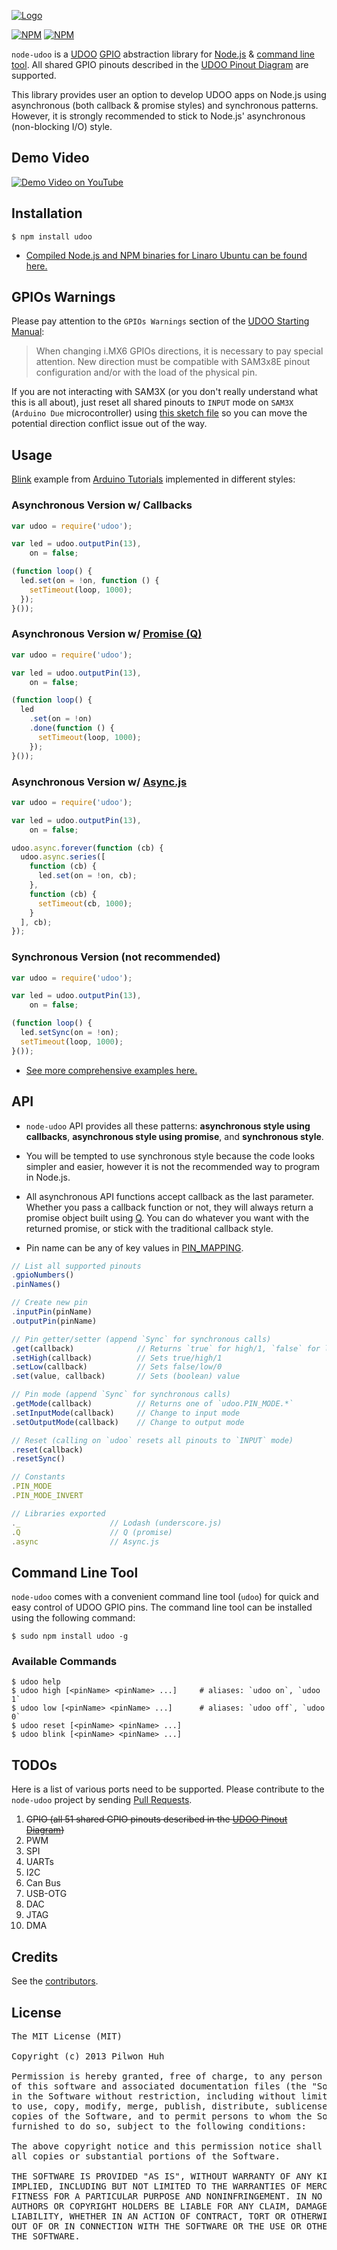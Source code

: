 [![Logo](https://raw.github.com/pilwon/node-udoo/master/resource/udoo.png)](http://www.udoo.org/)

[![NPM](https://nodei.co/npm/udoo.png?downloads=false&stars=false)](https://npmjs.org/package/udoo) [![NPM](https://nodei.co/npm-dl/udoo.png?months=6)](https://npmjs.org/package/udoo)


`node-udoo` is a [UDOO](http://www.udoo.org/) [GPIO](https://www.kernel.org/doc/Documentation/gpio.txt) abstraction library for [Node.js](http://nodejs.org/) & [command line tool](#command-line-tool). All shared GPIO pinouts described in the [UDOO Pinout Diagram](https://raw.github.com/pilwon/node-udoo/master/resource/pinout-diagram.pdf) are supported.

This library provides user an option to develop UDOO apps on Node.js using asynchronous (both callback & promise styles) and synchronous patterns. However, it is strongly recommended to stick to Node.js' asynchronous (non-blocking I/O) style.


## Demo Video

[![Demo Video on YouTube](https://raw.github.com/pilwon/node-udoo/master/resource/youtube.png)](https://www.youtube.com/watch?v=tjS-Fe-7dDA)


## Installation

    $ npm install udoo

* [Compiled Node.js and NPM binaries for Linaro Ubuntu can be found here.](https://github.com/pilwon/nodejs-for-linaro-ubuntu)


## GPIOs Warnings

Please pay attention to the `GPIOs Warnings` section of the [UDOO Starting Manual](https://raw.github.com/pilwon/node-udoo/master/resource/manual.pdf):

> When changing i.MX6 GPIOs directions, it is necessary to pay special attention. New direction must be compatible with SAM3x8E pinout configuration and/or with the load of the physical pin.

If you are not interacting with SAM3X (or you don't really understand what this is all about), just reset all shared pinouts to `INPUT` mode on `SAM3X` (`Arduino Due` microcontroller) using [this sketch file](https://github.com/pilwon/node-udoo/blob/master/resource/reset.ino) so you can move the potential direction conflict issue out of the way.


## Usage

[Blink](http://arduino.cc/en/Tutorial/Blink) example from [Arduino Tutorials](http://arduino.cc/en/Tutorial/HomePage) implemented in different styles:

### Asynchronous Version w/ Callbacks

```js
var udoo = require('udoo');

var led = udoo.outputPin(13),
    on = false;

(function loop() {
  led.set(on = !on, function () {
    setTimeout(loop, 1000);
  });
}());
```

### Asynchronous Version w/ [Promise (Q)](https://github.com/kriskowal/q)

```js
var udoo = require('udoo');

var led = udoo.outputPin(13),
    on = false;

(function loop() {
  led
    .set(on = !on)
    .done(function () {
      setTimeout(loop, 1000);
    });
}());
```

### Asynchronous Version w/ [Async.js](https://github.com/caolan/async)

```js
var udoo = require('udoo');

var led = udoo.outputPin(13),
    on = false;

udoo.async.forever(function (cb) {
  udoo.async.series([
    function (cb) {
      led.set(on = !on, cb);
    },
    function (cb) {
      setTimeout(cb, 1000);
    }
  ], cb);
});
```

### Synchronous Version (not recommended)

```js
var udoo = require('udoo');

var led = udoo.outputPin(13),
    on = false;

(function loop() {
  led.setSync(on = !on);
  setTimeout(loop, 1000);
}());
```

* [See more comprehensive examples here.](https://github.com/pilwon/node-udoo/tree/master/examples)


## API

* `node-udoo` API provides all these patterns: **asynchronous style using callbacks**, **asynchronous style using promise**, and **synchronous style**.

* You will be tempted to use synchronous style because the code looks simpler and easier, however it is not the recommended way to program in Node.js.

* All asynchronous API functions accept callback as the last parameter. Whether you pass a callback function or not, they will always return a promise object built using [Q](https://github.com/kriskowal/q). You can do whatever you want with the returned promise, or stick with the traditional callback style.

* Pin name can be any of key values in [PIN_MAPPING](https://github.com/pilwon/node-udoo/blob/master/lib/constant.js).

```js
// List all supported pinouts
.gpioNumbers()
.pinNames()

// Create new pin
.inputPin(pinName)
.outputPin(pinName)

// Pin getter/setter (append `Sync` for synchronous calls)
.get(callback)              // Returns `true` for high/1, `false` for low/0
.setHigh(callback)          // Sets true/high/1
.setLow(callback)           // Sets false/low/0
.set(value, callback)       // Sets (boolean) value

// Pin mode (append `Sync` for synchronous calls)
.getMode(callback)          // Returns one of `udoo.PIN_MODE.*`
.setInputMode(callback)     // Change to input mode
.setOutputMode(callback)    // Change to output mode

// Reset (calling on `udoo` resets all pinouts to `INPUT` mode)
.reset(callback)
.resetSync()

// Constants
.PIN_MODE
.PIN_MODE_INVERT

// Libraries exported
._                    // Lodash (underscore.js)
.Q                    // Q (promise)
.async                // Async.js
```


## Command Line Tool

`node-udoo` comes with a convenient command line tool (`udoo`) for quick and easy control of UDOO GPIO pins. The command line tool can be installed using the following command:

    $ sudo npm install udoo -g


### Available Commands

    $ udoo help
    $ udoo high [<pinName> <pinName> ...]     # aliases: `udoo on`, `udoo 1`
    $ udoo low [<pinName> <pinName> ...]      # aliases: `udoo off`, `udoo 0`
    $ udoo reset [<pinName> <pinName> ...]
    $ udoo blink [<pinName> <pinName> ...]


## TODOs

Here is a list of various ports need to be supported. Please contribute to the `node-udoo` project by sending [Pull Requests](https://help.github.com/articles/using-pull-requests).

1. ~~GPIO (all 51 shared GPIO pinouts described in the [UDOO Pinout Diagram](https://raw.github.com/pilwon/node-udoo/master/resource/pinout-diagram.pdf))~~
2. PWM
3. SPI
4. UARTs
5. I2C
6. Can Bus
7. USB-OTG
8. DAC
9. JTAG
10. DMA


## Credits

  See the [contributors](https://github.com/pilwon/node-udoo/graphs/contributors).


## License

<pre>
The MIT License (MIT)

Copyright (c) 2013 Pilwon Huh

Permission is hereby granted, free of charge, to any person obtaining a copy
of this software and associated documentation files (the "Software"), to deal
in the Software without restriction, including without limitation the rights
to use, copy, modify, merge, publish, distribute, sublicense, and/or sell
copies of the Software, and to permit persons to whom the Software is
furnished to do so, subject to the following conditions:

The above copyright notice and this permission notice shall be included in
all copies or substantial portions of the Software.

THE SOFTWARE IS PROVIDED "AS IS", WITHOUT WARRANTY OF ANY KIND, EXPRESS OR
IMPLIED, INCLUDING BUT NOT LIMITED TO THE WARRANTIES OF MERCHANTABILITY,
FITNESS FOR A PARTICULAR PURPOSE AND NONINFRINGEMENT. IN NO EVENT SHALL THE
AUTHORS OR COPYRIGHT HOLDERS BE LIABLE FOR ANY CLAIM, DAMAGES OR OTHER
LIABILITY, WHETHER IN AN ACTION OF CONTRACT, TORT OR OTHERWISE, ARISING FROM,
OUT OF OR IN CONNECTION WITH THE SOFTWARE OR THE USE OR OTHER DEALINGS IN
THE SOFTWARE.
</pre>
